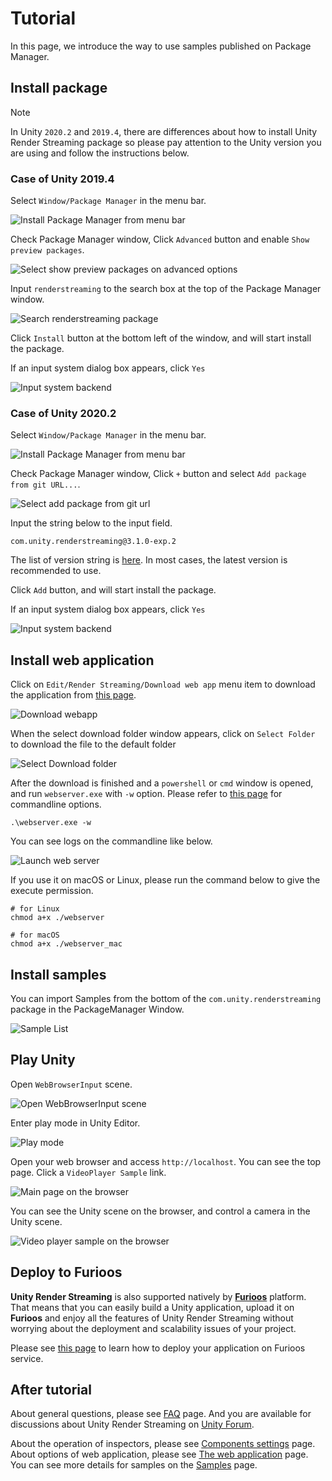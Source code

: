 # Tutorial 

In this page, we introduce the way to use samples published on Package Manager.

## Install package

> [!NOTE]
> In Unity `2020.2` and `2019.4`, there are differences about how to install Unity Render Streaming package so please pay attention to the Unity version you are using and follow the instructions below.

### Case of Unity 2019.4

Select `Window/Package Manager` in the menu bar.

![Install Package Manager from menu bar](images/install_select_packman_menu_unity2019.png)

Check Package Manager window, Click `Advanced` button and enable `Show preview packages`.

![Select show preview packages on advanced options](images/install_select_show_preview_packages.png)

Input `renderstreaming` to the search box at the top of the Package Manager window.

![Search renderstreaming package](images/install_search_renderstreaming_package.png)

Click `Install` button at the bottom left of the window, and will start install the package.

If an input system dialog box appears, click `Yes`

![Input system backend](images/input_system_backend.png)

### Case of Unity 2020.2

Select `Window/Package Manager` in the menu bar.

![Install Package Manager from menu bar](images/install_select_packman_menu_unity2020.png)

Check Package Manager window, Click `+` button and select `Add package from git URL...`.

![Select add package from git url](images/install_select_add_package_from_git_url.png)

Input the string below to the input field.

```
com.unity.renderstreaming@3.1.0-exp.2
```

The list of version string is [here](https://github.com/Unity-Technologies/com.unity.renderstreaming/tags). In most cases, the latest version is recommended to use.

 Click `Add` button, and will start install the package.

If an input system dialog box appears, click `Yes`

![Input system backend](images/input_system_backend.png)

## Install web application

Click on `Edit/Render Streaming/Download web app` menu item to download the application from [this page](https://github.com/Unity-Technologies/UnityRenderStreaming/releases).

![Download webapp](images/download_webapp.png)

When the select download folder window appears, click on `Select Folder` to download the file to the default folder

![Select Download folder](images/select_download_folder.png)

After the download is finished and a `powershell` or `cmd` window is opened, and run `webserver.exe` with `-w` option. Please refer to [this page](webapp.md) for commandline options.

```
.\webserver.exe -w
```

You can see logs on the commandline like below.

![Launch web server](images/launch_webserver_public_mode_on_windows.png)

If you use it on macOS or Linux, please run the command below to give the execute permission.

```
# for Linux
chmod a+x ./webserver

# for macOS
chmod a+x ./webserver_mac
```

## Install samples

You can import Samples from the bottom of the `com.unity.renderstreaming` package in the PackageManager Window.

![Sample List](images/renderstreaming_samples.png)

## Play Unity

Open `WebBrowserInput` scene.

![Open WebBrowserInput scene](images/open_webbrowserinput_scene.png)

Enter play mode in Unity Editor.

![Play mode](images/play_mode.png)

Open your web browser and access `http://localhost`. You can see the top page. Click a `VideoPlayer Sample` link.

![Main page on the browser](images/browser_mainpage.png)

You can see the Unity scene on the browser, and control a camera in the Unity scene.

![Video player sample on the browser](images/browser_videoplayer.png)

## Deploy to Furioos

**Unity Render Streaming** is also supported natively by [**Furioos**](https://www.furioos.com) platform.
That means that you can easily build a Unity application, upload it on **Furioos** and enjoy all the features of Unity Render Streaming without worrying about the deployment and scalability issues of your project.

Please see [this page](deploy-to-furioos.md) to learn how to deploy your application on Furioos service.

## After tutorial

About general questions, please see [FAQ](faq.md) page. And you are available for discussions about Unity Render Streaming on [Unity Forum](https://forum.unity.com/forums/unity-render-streaming.413). 

About the operation of inspectors, please see [Components settings](components.md) page. 
About options of web application, please see [The web application](webapp.md) page.
You can see more details for samples on the [Samples](samples.md) page.